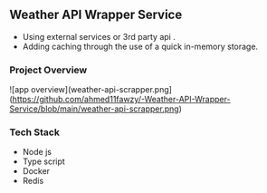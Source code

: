 ## Weather API Wrapper Service

- Using external services or 3rd party api .
- Adding caching through the use of a quick in-memory storage.

### Project Overview

![app overview](weather-api-scrapper.png](https://github.com/ahmed11fawzy/-Weather-API-Wrapper-Service/blob/main/weather-api-scrapper.png)

### Tech Stack

- Node js
- Type script
- Docker
- Redis

